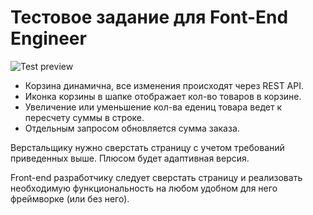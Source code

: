 # Тестовое задание для Font-End Engineer

![Test preview](https://raw.github.com/peacedata/frontend-test/master/frontend-test-3.jpg)

* Корзина динамична, все изменения происходят через REST API.
* Иконка корзины в шапке отображает кол-во товаров в корзине.
* Увеличение или уменьшение кол-ва едениц товара ведет к пересчету суммы в строке.
* Отдельным запросом обновляется сумма заказа.

Верстальщику нужно сверстать страницу с учетом требований приведенных выше. Плюсом будет адаптивная версия.

Front-end разработчику следует сверстать страницу и реализовать необходимую функциональность на любом удобном для него фреймворке (или без него).